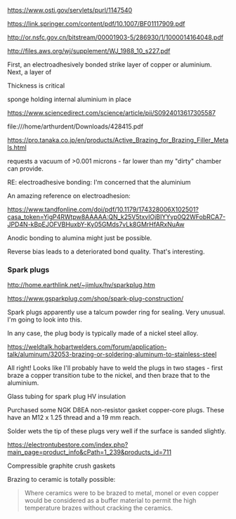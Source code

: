 https://www.osti.gov/servlets/purl/1147540

https://link.springer.com/content/pdf/10.1007/BF01117909.pdf

http://or.nsfc.gov.cn/bitstream/00001903-5/286930/1/1000014164048.pdf

http://files.aws.org/wj/supplement/WJ_1988_10_s227.pdf

First, an electroadhesively bonded strike layer of copper or aluminium. Next, a layer of 

Thickness is critical

sponge holding internal aluminium in place

https://www.sciencedirect.com/science/article/pii/S0924013617305587

file:///home/arthurdent/Downloads/428415.pdf



https://pro.tanaka.co.jp/en/products/Active_Brazing_for_Brazing_Filler_Metals.html

requests a vacuum of >0.001 microns - far lower than my "dirty" chamber can provide.



RE: electroadhesive bonding: I'm concerned that the aluminium 

An amazing reference on electroadhesion:

https://www.tandfonline.com/doi/pdf/10.1179/174328006X102501?casa_token=YigP4RWtpw8AAAAA:QN_k25V5txvIOjBIYYvp0Q2WFobRCA7-JPD4N-kBpEJOFVBHuxbY-Ky05GMds7vLk8GMrHfARxNuAw

Anodic bonding to alumina might just be possible.

Reverse bias leads to a deteriorated bond quality. That's interesting.

### Spark plugs

http://home.earthlink.net/~jimlux/hv/sparkplug.htm

https://www.gsparkplug.com/shop/spark-plug-construction/

Spark plugs apparently use a talcum powder ring for sealing. Very unusual. I'm going to look into this.

In any case, the plug body is typically made of a nickel steel alloy. 

https://weldtalk.hobartwelders.com/forum/application-talk/aluminum/32053-brazing-or-soldering-aluminum-to-stainless-steel

All right! Looks like I'll probably have to weld the plugs in two stages - first braze a copper transition tube to the nickel, and then braze that to the aluminium.

Glass tubing for spark plug HV insulation

Purchased some NGK D8EA non-resistor gasket copper-core plugs. These have an M12 x 1.25 thread and a 19 mm reach.

Solder wets the tip of these plugs very well if the surface is sanded slightly.

https://electrontubestore.com/index.php?main_page=product_info&cPath=1_239&products_id=711

Compressible graphite crush gaskets



Brazing to ceramic is totally possible:

> Where ceramics were to be brazed
> to metal, monel or even copper would be considered as a buffer material to permit
> the high temperature brazes without cracking the ceramics. 
